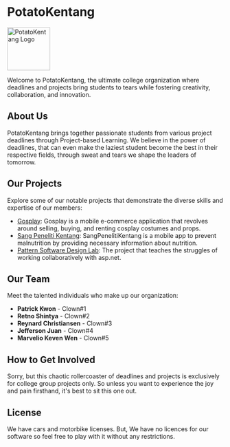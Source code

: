 # PotatoKentang

<img src="https://avatars.githubusercontent.com/u/127182151?s=400&u=4091310dc4d2c06cb3af8b67d16bd05e8a2e87ab&v=4" alt="PotatoKentang Logo" width="100">

Welcome to PotatoKentang, the ultimate college organization where deadlines and projects bring students to tears while fostering creativity, collaboration, and innovation.

## About Us

PotatoKentang brings together passionate students from various project deadlines through Project-based Learning. We believe in the power of deadlines, that can even make the laziest student become the best in their respective fields, through sweat and tears we shape the leaders of tomorrow.

## Our Projects

Explore some of our notable projects that demonstrate the diverse skills and expertise of our members:

- [Gosplay]([projects/project1.md](https://github.com/PotatoKentang/Gosplay)): Gosplay is a mobile e-commerce application that revolves around selling, buying, and renting cosplay costumes and props.
- [Sang Peneliti Kentang](https://github.com/PotatoKentang/SangPenelitiKentang): SangPenelitiKentang is a mobile app to prevent malnutrition by providing necessary information about nutrition.
- [Pattern Software Design Lab](https://github.com/PotatoKentang/PatternSoftwareDesignLab): The project that teaches the struggles of working collaboratively with asp.net.

## Our Team

Meet the talented individuals who make up our organization:

- **Patrick Kwon** - Clown#1
- **Retno Shintya** - Clown#2
- **Reynard Christiansen** - Clown#3
- **Jefferson Juan** - Clown#4
- **Marvelio Keven Wen** - Clown#5

## How to Get Involved

Sorry, but this chaotic rollercoaster of deadlines and projects is exclusively for college group projects only. So unless you want to experience the joy and pain firsthand, it's best to sit this one out.

## License

We have cars and motorbike licenses. But, We have no licences for our software so feel free to play with it without any restrictions.

